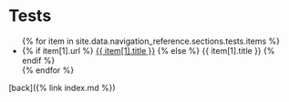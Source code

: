 Tests
=====

<ul>
    {% for item in site.data.navigation_reference.sections.tests.items %}
        <li>
        {% if item[1].url %}
            <a href="{{ site.baseurl }}/{{ item[1].url }}" alt="{{ item[1].title }}">{{ item[1].title }}</a>
        {% else %}
            <span>{{ item[1].title }}</span>
        {% endif %}
        </li>
    {% endfor %}
</ul>

[back]({% link index.md %})